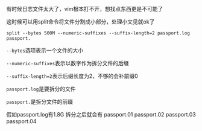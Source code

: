 有时候日志文件太大了，vim根本打不开，想找点东西更是不可能了

这时候可以用split命令将文件分割成小部分，处理小文见就ok了

```
split --bytes 500M --numeric-suffixes --suffix-length=2 passport.log passport.
```

`--bytes`选项表示一个文件的大小

`--numeric-suffixes`表示以数字作为拆分文件的后缀

`--suffix-length=2`表示后缀长度为2，不够的会补前缀0

`passport.log`是要拆分的文件

`passport.`是拆分文件的前缀

假如passport.log有1.8G
拆分之后就会有
passport.01
passport.02
passport.03
passport.04
